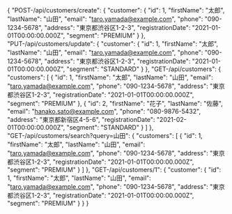 {
  "POST-/api/customers/create": {
    "customer": {
      "id": 1,
      "firstName": "太郎",
      "lastName": "山田",
      "email": "taro.yamada@example.com",
      "phone": "090-1234-5678",
      "address": "東京都渋谷区1-2-3",
      "registrationDate": "2021-01-01T00:00:00.000Z",
      "segment": "PREMIUM"
    }
  },
  "PUT-/api/customers/update": {
    "customer": {
      "id": 1,
      "firstName": "太郎",
      "lastName": "山田",
      "email": "taro.yamada@example.com",
      "phone": "090-1234-5678",
      "address": "東京都渋谷区1-2-3",
      "registrationDate": "2021-01-01T00:00:00.000Z",
      "segment": "STANDARD"
    }
  },
  "GET-/api/customers": {
    "customers": [
      {
        "id": 1,
        "firstName": "太郎",
        "lastName": "山田",
        "email": "taro.yamada@example.com",
        "phone": "090-1234-5678",
        "address": "東京都渋谷区1-2-3",
        "registrationDate": "2021-01-01T00:00:00.000Z",
        "segment": "PREMIUM"
      },
      {
        "id": 2,
        "firstName": "花子",
        "lastName": "佐藤",
        "email": "hanako.sato@example.com",
        "phone": "080-9876-5432",
        "address": "東京都新宿区4-5-6",
        "registrationDate": "2021-02-01T00:00:00.000Z",
        "segment": "STANDARD"
      }
    ]
  },
  "GET-/api/customers/search?query=山田": {
    "customers": [
      {
        "id": 1,
        "firstName": "太郎",
        "lastName": "山田",
        "email": "taro.yamada@example.com",
        "phone": "090-1234-5678",
        "address": "東京都渋谷区1-2-3",
        "registrationDate": "2021-01-01T00:00:00.000Z",
        "segment": "PREMIUM"
      }
    ]
  },
  "GET-/api/customers/1": {
    "customer": {
      "id": 1,
      "firstName": "太郎",
      "lastName": "山田",
      "email": "taro.yamada@example.com",
      "phone": "090-1234-5678",
      "address": "東京都渋谷区1-2-3",
      "registrationDate": "2021-01-01T00:00:00.000Z",
      "segment": "PREMIUM"
    }
  }
}